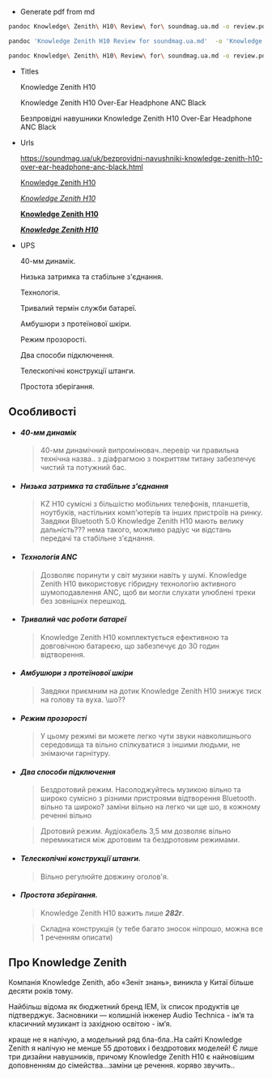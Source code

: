 - Generate pdf from md

```zsh
pandoc Knowledge\ Zenith\ H10\ Review\ for\ soundmag.ua.md -o review.pdf

pandoc 'Knowledge Zenith H10 Review for soundmag.ua.md'  -o 'Knowledge Zenith H10 Review for soundmag.ua.md.pdf'

pandoc Knowledge\ Zenith\ H10\ Review\ for\ soundmag.ua.md -o review.pdf --pdf-engine=xelatex --variable mainfont="Arial"
```

- Titles

  Knowledge Zenith H10

  Knowledge Zenith H10 Over-Ear Headphone ANC
  Black

  Безпровідні навушники Knowledge Zenith H10
  Over-Ear Headphone ANC Black

- Urls

  https://soundmag.ua/uk/bezprovidni-navushniki-knowledge-zenith-h10-over-ear-headphone-anc-black.html

  [Knowledge Zenith H10](https://soundmag.ua/uk/bezprovidni-navushniki-knowledge-zenith-h10-over-ear-headphone-anc-black.html 'Сторінка Knowledge Zenith H10 на soundmag.ua')

  _[Knowledge Zenith H10](https://soundmag.ua/uk/bezprovidni-navushniki-knowledge-zenith-h10-over-ear-headphone-anc-black.html 'Сторінка Knowledge Zenith H10 на soundmag.ua')_

  **[Knowledge Zenith H10](https://soundmag.ua/uk/bezprovidni-navushniki-knowledge-zenith-h10-over-ear-headphone-anc-black.html 'Сторінка Knowledge Zenith H10 на soundmag.ua')**

  **_[Knowledge Zenith H10](https://soundmag.ua/uk/bezprovidni-navushniki-knowledge-zenith-h10-over-ear-headphone-anc-black.html 'Сторінка Knowledge Zenith H10 на soundmag.ua')_**

- UPS

  40-мм динамік.

  Низька затримка та стабільне з'єднання.

  Технологія.

  Тривалий термін служби батареї.

  Амбушюри з протеїнової шкіри.

  Режим прозорості.

  Два способи підключення.

  Телескопічні конструкції штанги.

  Простота зберігання.

<!--! Уменьшить размер сносок -->

## Особливості

- #### **_40-мм динамік_**

  > 40-мм динамічний випромінювач..перевір чи правильна технічна назва.. з діафрагмою з покриттям титану забезпечує чистий та потужний бас.

- #### **_Низька затримка та стабільне з'єднання_**

  > KZ H10 сумісні з більшістю мобільних телефонів, планшетів, ноутбуків, настільних комп'ютерів та інших пристроїв на ринку. Завдяки Bluetooth 5.0 Knowledge Zenith H10 мають велику дальність??? нема такого, можливо радіус чи відстань передачі та стабільне з'єднання.

- #### **_Технологія ANC_**

  > Дозволяє поринути у світ музики навіть у шумі. Knowledge Zenith H10 використовує гібридну технологію активного шумоподавлення ANC, щоб ви могли слухати улюблені треки без зовнішніх перешкод.

- #### **_Тривалий час роботи батареї_**

  > Knowledge Zenith H10 комплектується ефективною та довговічною батареєю, що забезпечує до 30 годин відтворення.

- #### **_Амбушюри з протеїнової шкіри_**

  > Завдяки приємним на дотик Knowledge Zenith H10 знижує тиск на голову та вуха. \\шо??

- #### **_Режим прозорості_**

  > У цьому режимі ви можете легко чути звуки навколишнього середовища та вільно спілкуватися з іншими людьми, не знімаючи гарнітуру.

- #### **_Два способи підключення_**

  > Бездротовий режим. Насолоджуйтесь музикою вільно та широко сумісно з різними пристроями відтворення Bluetooth. вільно та широко? заміни вільно на легко чи ще шо, в кожному реченні вільно

  > Дротовий режим. Аудіокабель 3,5 мм дозволяє вільно перемикатися між дротовим та бездротовим режимами.

- #### **_Телескопічні конструкції штанги._**

  > Вільно регулюйте довжину оголов'я.

- #### **_Простота зберігання._**

  > Knowledge Zenith H10 важить лише **_282г_**.

  > Cкладна конструкція
  > (у тебе багато зносок ніпрошо, можна все 1 реченням описати)

<!--!  -->

<!--! Переработать -->

## Про Knowledge Zenith

Компанія Knowledge Zenith, або «Зеніт знань», виникла у Китаї більше десяти років тому.

Найбільш відома як бюджетний бренд IEM, їх список продуктів це підтверджує. Засновники — колишній інженер Audio Technica - імʼя та класичний музикант із західною освітою - імʼя.

краще не я налічую, а модельний ряд бла-бла..На сайті Knowledge Zenith я налічую не менше 55 дротових і бездротових моделей! Є лише три дизайни навушників, причому Knowledge Zenith H10 є найновішим доповненням до сімейства...заміни це речення. коряво звучить..

